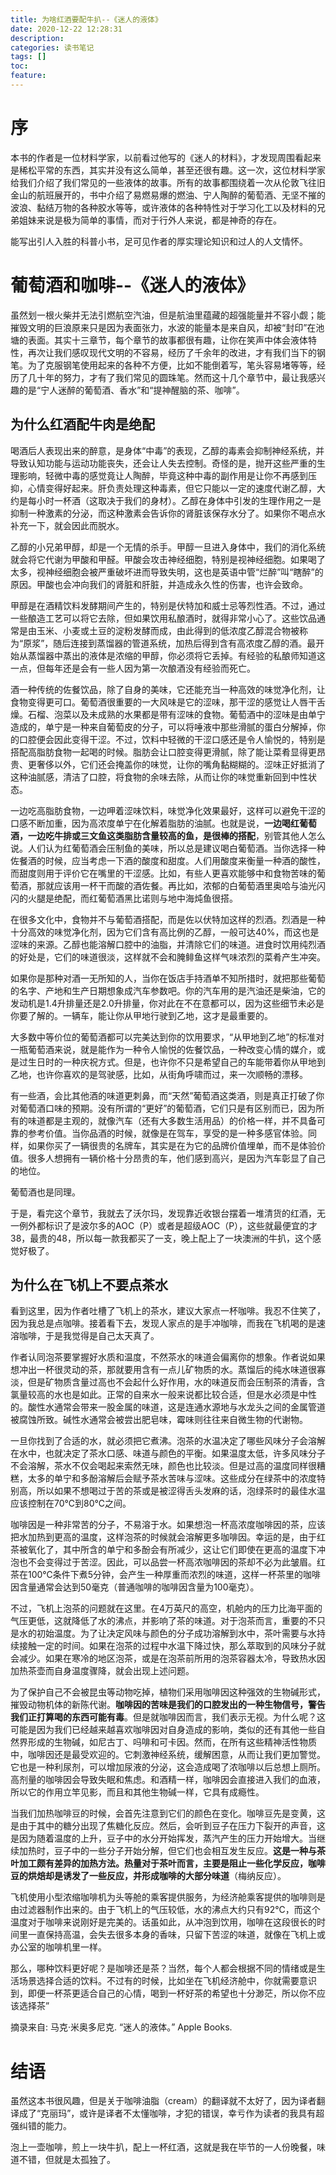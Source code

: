 ```yaml
---
title: 为啥红酒要配牛扒--《迷人的液体》
date: 2020-12-22 12:28:31
description: 
categories: 读书笔记
tags: [] 
toc: 
feature: 
---
```


# 序

本书的作者是一位材料学家，以前看过他写的《迷人的材料》，才发现周围看起来是稀松平常的东西，其实并没有这么简单，甚至还很有趣。这一次，这位材料学家给我们介绍了我们常见的一些液体的故事。所有的故事都围绕着一次从伦敦飞往旧金山的航班展开的，书中介绍了易燃易爆的燃油、宁人陶醉的葡萄酒、无坚不摧的波浪、黏结万物的各种胶水等等，或许液体的各种特性对于学习化工以及材料的兄弟姐妹来说是极为简单的事情，而对于行外人来说，都是神奇的存在。

能写出引人入胜的科普小书，足可见作者的厚实理论知识和过人的人文情怀。

<!-- more -->

# 葡萄酒和咖啡--《迷人的液体》

虽然划一根火柴并无法引燃航空汽油，但是航油里蕴藏的超强能量并不容小觑；能摧毁文明的巨浪原来只是因为表面张力，水波的能量本是来自风，却被“封印”在池塘的表面。其实十三章节，每个章节的故事都很有趣，让你在笑声中体会液体特性，再次让我们感叹现代文明的不容易，经历了千余年的改进，才有我们当下的钢笔。为了克服钢笔使用起来的各种不方便，比如不能倒着写，笔头容易堵等等，经历了几十年的努力，才有了我们常见的圆珠笔。然而这十几个章节中，最让我感兴趣的是“宁人迷醉的葡萄酒、香水”和“提神醒脑的茶、咖啡”。

## 为什么红酒配牛肉是绝配

喝酒后人表现出来的醉意，是身体“中毒”的表现，乙醇的毒素会抑制神经系统，并导致认知功能与运动功能丧失，还会让人失去控制。奇怪的是，抛开这些严重的生理影响，轻微中毒的感觉竟让人陶醉，毕竟这种中毒的副作用是让你不再感到压抑，心情变得好起来。肝负责处理这种毒素，但它只能以一定的速度代谢乙醇，大约是每小时一杯酒（这取决于我们的身材）。乙醇在身体中引发的生理作用之一是抑制一种激素的分泌，而这种激素会告诉你的肾脏该保存水分了。如果你不喝点水补充一下，就会因此而脱水。

乙醇的小兄弟甲醇，却是一个无情的杀手。甲醇一旦进入身体中，我们的消化系统就会将它代谢为甲酸和甲醛。甲酸会攻击神经细胞，特别是视神经细胞。如果喝了太多，视神经细胞会被严重破坏进而导致失明，这也是英语中管“烂醉”叫“瞎醉”的原因。甲酸也会冲向我们的肾脏和肝脏，并造成永久性的伤害，也许会致命。

甲醇是在酒精饮料发酵期间产生的，特别是伏特加和威士忌等烈性酒。不过，通过一些酿造工艺可以将它去除，但如果饮用私酿酒时，就得非常小心了。这些饮品通常是由玉米、小麦或土豆的淀粉发酵而成，由此得到的低浓度乙醇混合物被称为“原浆”，随后连接到蒸馏器的管道系统，加热后得到含有高浓度乙醇的酒。最开始从蒸馏器中蒸出的液体是浓缩的甲醇，你必须将它丢掉。有经验的私酿师知道这一点，但每年还是会有一些人因为第一次酿酒没有经验而死亡。

酒一种传统的佐餐饮品，除了自身的美味，它还能充当一种高效的味觉净化剂，让食物变得更可口。葡萄酒很重要的一大风味是它的涩味，那干涩的感觉让人唇干舌燥。石榴、泡菜以及未成熟的水果都是带有涩味的食物。葡萄酒中的涩味是由单宁造成的，单宁是一种来自葡萄皮的分子，可以将唾液中那些滑腻的蛋白分解掉，你的口腔便会因此变得干涩。不过，饮料中轻微的干涩口感还是令人愉悦的，特别是搭配高脂肪食物一起喝的时候。脂肪会让口腔变得更滑腻，除了能让菜肴显得更昂贵、更奢侈以外，它们还会掩盖你的味觉，让你的嘴角黏糊糊的。涩味正好抵消了这种油腻感，清洁了口腔，将食物的余味去除，从而让你的味觉重新回到中性状态。

一边吃高脂肪食物，一边呷着涩味饮料，味觉净化效果最好，这样可以避免干涩的口感不断加重，因为高浓度单宁在化解着脂肪的油腻。也就是说，**一边喝红葡萄酒，一边吃牛排或三文鱼这类脂肪含量较高的鱼，是很棒的搭配**，别管其他人怎么说。人们认为红葡萄酒会压制鱼的美味，所以总是建议喝白葡萄酒。当你选择一种佐餐酒的时候，应当考虑一下酒的酸度和甜度。人们用酸度来衡量一种酒的酸性，而甜度则用于评价它在嘴里的干涩感。比如，有些人更喜欢能够中和食物苦味的葡萄酒，那就应该用一杯干而酸的酒佐餐。再比如，浓郁的白葡萄酒里奥哈与油光闪闪的火腿是绝配，而红葡萄酒黑比诺则与地中海炖鱼很搭。

在很多文化中，食物并不与葡萄酒搭配，而是佐以伏特加这样的烈酒。烈酒是一种十分高效的味觉净化剂，因为它们含有高比例的乙醇，一般可达40%，而这也是涩味的来源。乙醇也能溶解口腔中的油脂，并清除它们的味道。进食时饮用纯烈酒的好处是，它们的味道很淡，这样就不会和腌鲱鱼这样气味浓烈的菜肴产生冲突。

如果你是那种对酒一无所知的人，当你在饭店手持酒单不知所措时，就把那些葡萄的名字、产地和生产日期想象成汽车参数吧。你的汽车用的是汽油还是柴油，它的发动机是1.4升排量还是2.0升排量，你对此在不在意都可以，因为这些细节未必是你要了解的。一辆车，能让你从甲地行驶到乙地，这才是最重要的。

大多数中等价位的葡萄酒都可以完美达到你的饮用要求，“从甲地到乙地”的标准对一瓶葡萄酒来说，就是能作为一种令人愉悦的佐餐饮品，一种改变心情的媒介，或是过生日时的一种庆祝方式。但是，也许你不只是希望自己的车能带着你从甲地到乙地，也许你喜欢的是驾驶感，比如，从街角呼啸而过，来一次顺畅的漂移。

有一些酒，会比其他酒的味道更刺鼻，而“天然”葡萄酒这类酒，则是真正打破了你对葡萄酒口味的预期。没有所谓的“更好”的葡萄酒，它们只是有区别而已，因为所有的味道都是主观的，就像汽车（还有大多数生活用品）的价格一样，并不具备可靠的参考价值。当你品酒的时候，就像是在驾车，享受的是一种多感官体验。同样，如果你买了一辆很贵的名牌车，其实是在为它的品牌价值埋单，而不是体验价值。很多人想拥有一辆价格十分昂贵的车，他们感到高兴，是因为汽车彰显了自己的地位。

葡萄酒也是同理。

于是，看完这个章节，我就去了沃尔玛，发现靠近收银台摆着一堆清货的红酒，无一例外都标识了是波尔多的AOC（P）或者是超级AOC（P），这些就最便宜的才38，最贵的48，所以每一款我都买了一支，晚上配上了一块澳洲的牛扒，这个感觉好极了。



## 为什么在飞机上不要点茶水

看到这里，因为作者吐槽了飞机上的茶水，建议大家点一杯咖啡。我忍不住笑了，因为我总是点咖啡。接着看下去，发现人家点的是手冲咖啡，而我在飞机喝的是速溶咖啡，于是我觉得是自己太天真了。

作者认同泡茶要掌握好水质和温度，不然茶水的味道会偏离你的想象。作者说如果想冲出一杯很灵动的茶，那就要用含有一点儿矿物质的水。蒸馏后的纯水味道很寡淡，但是矿物质含量过高也不会起什么好作用，水的味道反而会压制茶的清香，含氯量较高的水也是如此。正常的自来水一般来说都比较合适，但是水必须是中性的。酸性水通常会带来一股金属的味道，这是连通水源地与水龙头之间的金属管道被腐蚀所致。碱性水通常会被尝出肥皂味，霉味则往往来自微生物的代谢物。

一旦你找到了合适的水，就必须把它煮沸。泡茶的水温决定了哪些风味分子会溶解在水中，也就决定了茶水口感、味道与颜色的平衡。如果温度太低，许多风味分子不会溶解，茶水不仅会喝起来索然无味，颜色也比较淡。但是过高的温度同样很糟糕，太多的单宁和多酚溶解后会赋予茶水苦味与涩味。这些成分在绿茶中的浓度特别高，所以如果不想喝过于苦的茶或是被涩得舌头发麻的话，泡绿茶时的最佳水温应该控制在70℃到80℃之间。

咖啡因是一种非常苦的分子，不易溶于水。如果想泡一杯高浓度咖啡因的茶，应该把水加热到更高的温度，这样泡茶的时候就会溶解更多咖啡因。幸运的是，由于红茶被氧化了，其中所含的单宁和多酚会有所减少，这让它们即使在更高的温度下冲泡也不会变得过于苦涩。因此，可以品尝一杯高浓咖啡因的茶却不必为此皱眉。红茶在100℃条件下煮5分钟，会产生一种厚重而浓烈的味道，这样一杯茶里的咖啡因含量通常会达到50毫克（普通咖啡的咖啡因含量为100毫克）。

不过，飞机上泡茶的问题就在这里。在4万英尺的高空，机舱内的压力比海平面的气压更低，这就降低了水的沸点，并影响了茶的味道。对于泡茶而言，重要的不只是水的初始温度。为了让决定风味与颜色的分子成功溶解到水中，茶叶需要与水持续接触一定的时间。如果在泡茶的过程中水温下降过快，那么萃取到的风味分子就会减少。如果在寒冷的地区泡茶，或是在泡茶前所用的泡茶容器太冷，导致热水因加热茶壶而自身温度骤降，就会出现上述问题。

为了保护自己不会被昆虫等动物吃掉，植物们采用咖啡因这种强效的生物碱形式，摧毁动物机体的新陈代谢。**咖啡因的苦味是我们的口腔发出的一种生物信号，警告我们正打算喝的东西可能有毒**。但是就咖啡因而言，我们表示无视。为什么呢？这可能是因为我们已经越来越喜欢咖啡因对自身造成的影响，类似的还有其他一些自然界形成的生物碱，如尼古丁、吗啡和可卡因。然而，在所有这些精神活性物质中，咖啡因还是最受欢迎的。它刺激神经系统，缓解困意，从而让我们更加警觉。它也是一种利尿剂，可以增加尿液的分泌，这会造成喝了浓咖啡以后总想上厕所。高剂量的咖啡因会导致失眠和焦虑。和酒精一样，咖啡因会直接进入我们的血液，所以它的作用立竿见影，而且和其他生物碱一样，它具有成瘾性。

当我们加热咖啡豆的时候，会首先注意到它们的颜色在变化。咖啡豆先是变黄，这是由于其中的糖分出现了焦糖化反应。然后，会听到豆子在压力下裂开的声音，这是因为随着温度的上升，豆子中的水分开始挥发，蒸汽产生的压力开始增大。当继续加热时，豆子中的一些分子开始分解，但它们也会相互发生反应。**这是一种与茶叶加工颇有差异的加热方法。热量对于茶叶而言，主要是阻止一些化学反应，咖啡豆的烘焙却是诱发了一些反应，并形成咖啡的大部分味道**（梅纳反应）。

飞机使用小型浓缩咖啡机为头等舱的乘客提供服务，为经济舱乘客提供的咖啡则是由过滤器制作出来的。由于飞机上的气压较低，水的沸点大约只有92℃，而这个温度对于咖啡来说刚好是完美的。话虽如此，从冲泡到饮用，咖啡在这段很长的时间里一直保持高温，会失去很多本身的香味，只留下苦涩的味道，就像在飞机上或办公室的咖啡机里一样。

那么，哪种饮料更好呢？是咖啡还是茶？当然，每个人都会根据不同的情绪或是生活场景选择合适的饮料。不过有的时候，比如坐在飞机经济舱中，你就需要意识到，即便一杯茶更适合自己的心情，喝到一杯好茶的希望也十分渺茫，所以你不应该选择茶”

摘录来自: 马克·米奥多尼克. “迷人的液体。” Apple Books. 

# 结语

虽然这本书很风趣，但是关于咖啡油脂（cream）的翻译就不太好了，因为译者翻译成了“克丽玛”，或许是译者不太懂咖啡，才犯的错误，幸亏作为读者的我具有超强纠错的能力。

泡上一壶咖啡，煎上一块牛扒，配上一杯红酒，这就是我在毕节的一人份晚餐，味道不错，但就是太孤独了。

